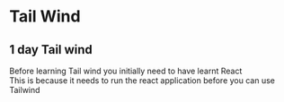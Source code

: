 # Tail Wind


## 1 day Tail wind

<p>Before learning Tail wind you initially need to have learnt React <br />
 This is because it needs to run the react application before you can use Tailwind </p>